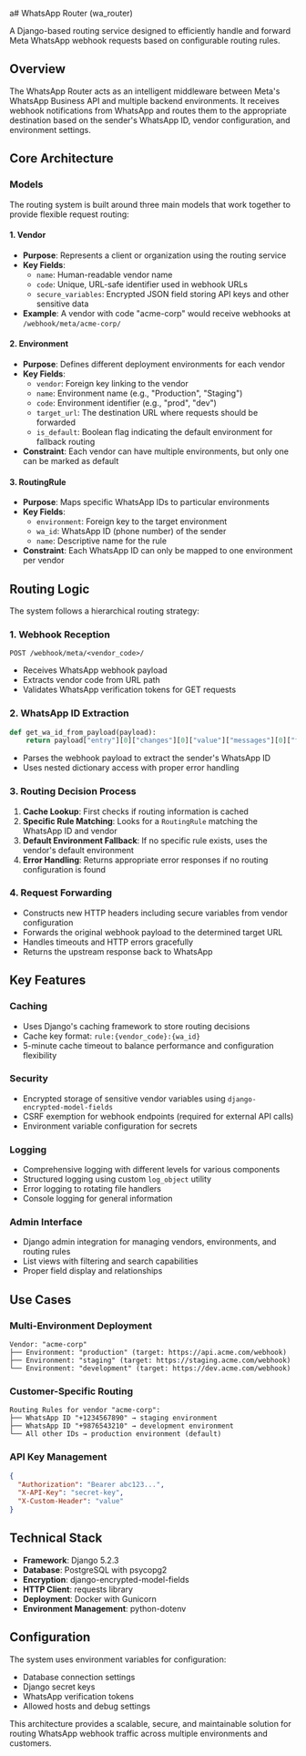 a# WhatsApp Router (wa_router)

A Django-based routing service designed to efficiently handle and forward Meta WhatsApp webhook requests based on configurable routing rules.

## Overview

The WhatsApp Router acts as an intelligent middleware between Meta's WhatsApp Business API and multiple backend environments. It receives webhook notifications from WhatsApp and routes them to the appropriate destination based on the sender's WhatsApp ID, vendor configuration, and environment settings.

## Core Architecture

### Models

The routing system is built around three main models that work together to provide flexible request routing:

#### 1. Vendor
- **Purpose**: Represents a client or organization using the routing service
- **Key Fields**:
  - `name`: Human-readable vendor name
  - `code`: Unique, URL-safe identifier used in webhook URLs
  - `secure_variables`: Encrypted JSON field storing API keys and other sensitive data
- **Example**: A vendor with code "acme-corp" would receive webhooks at `/webhook/meta/acme-corp/`

#### 2. Environment
- **Purpose**: Defines different deployment environments for each vendor
- **Key Fields**:
  - `vendor`: Foreign key linking to the vendor
  - `name`: Environment name (e.g., "Production", "Staging")
  - `code`: Environment identifier (e.g., "prod", "dev")
  - `target_url`: The destination URL where requests should be forwarded
  - `is_default`: Boolean flag indicating the default environment for fallback routing
- **Constraint**: Each vendor can have multiple environments, but only one can be marked as default

#### 3. RoutingRule
- **Purpose**: Maps specific WhatsApp IDs to particular environments
- **Key Fields**:
  - `environment`: Foreign key to the target environment
  - `wa_id`: WhatsApp ID (phone number) of the sender
  - `name`: Descriptive name for the rule
- **Constraint**: Each WhatsApp ID can only be mapped to one environment per vendor

## Routing Logic

The system follows a hierarchical routing strategy:

### 1. Webhook Reception
```
POST /webhook/meta/<vendor_code>/
```
- Receives WhatsApp webhook payload
- Extracts vendor code from URL path
- Validates WhatsApp verification tokens for GET requests

### 2. WhatsApp ID Extraction
```python
def get_wa_id_from_payload(payload):
    return payload["entry"][0]["changes"][0]["value"]["messages"][0]["from"]
```
- Parses the webhook payload to extract the sender's WhatsApp ID
- Uses nested dictionary access with proper error handling

### 3. Routing Decision Process

1. **Cache Lookup**: First checks if routing information is cached
2. **Specific Rule Matching**: Looks for a `RoutingRule` matching the WhatsApp ID and vendor
3. **Default Environment Fallback**: If no specific rule exists, uses the vendor's default environment
4. **Error Handling**: Returns appropriate error responses if no routing configuration is found

### 4. Request Forwarding

- Constructs new HTTP headers including secure variables from vendor configuration
- Forwards the original webhook payload to the determined target URL
- Handles timeouts and HTTP errors gracefully
- Returns the upstream response back to WhatsApp

## Key Features

### Caching
- Uses Django's caching framework to store routing decisions
- Cache key format: `rule:{vendor_code}:{wa_id}`
- 5-minute cache timeout to balance performance and configuration flexibility

### Security
- Encrypted storage of sensitive vendor variables using `django-encrypted-model-fields`
- CSRF exemption for webhook endpoints (required for external API calls)
- Environment variable configuration for secrets

### Logging
- Comprehensive logging with different levels for various components
- Structured logging using custom `log_object` utility
- Error logging to rotating file handlers
- Console logging for general information

### Admin Interface
- Django admin integration for managing vendors, environments, and routing rules
- List views with filtering and search capabilities
- Proper field display and relationships

## Use Cases

### Multi-Environment Deployment
```
Vendor: "acme-corp"
├── Environment: "production" (target: https://api.acme.com/webhook)
├── Environment: "staging" (target: https://staging.acme.com/webhook)
└── Environment: "development" (target: https://dev.acme.com/webhook)
```

### Customer-Specific Routing
```
Routing Rules for vendor "acme-corp":
├── WhatsApp ID "+1234567890" → staging environment
├── WhatsApp ID "+9876543210" → development environment
└── All other IDs → production environment (default)
```

### API Key Management
```json
{
  "Authorization": "Bearer abc123...",
  "X-API-Key": "secret-key",
  "X-Custom-Header": "value"
}
```

## Technical Stack

- **Framework**: Django 5.2.3
- **Database**: PostgreSQL with psycopg2
- **Encryption**: django-encrypted-model-fields
- **HTTP Client**: requests library
- **Deployment**: Docker with Gunicorn
- **Environment Management**: python-dotenv

## Configuration

The system uses environment variables for configuration:
- Database connection settings
- Django secret keys
- WhatsApp verification tokens
- Allowed hosts and debug settings

This architecture provides a scalable, secure, and maintainable solution for routing WhatsApp webhook traffic across multiple environments and customers.